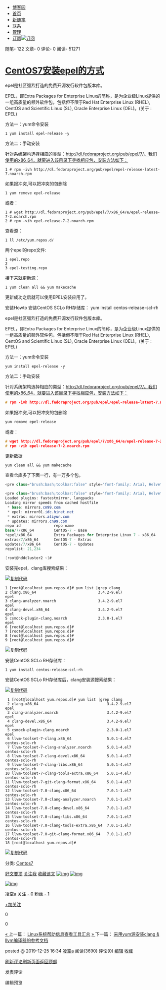 - [博客园](https://www.cnblogs.com/)
- [首页](https://www.cnblogs.com/alog9/)
- [新随笔](https://i.cnblogs.com/EditPosts.aspx?opt=1)
- [联系](https://msg.cnblogs.com/send/凌空a)
- [管理](https://i.cnblogs.com/)
- [订阅](javascript:void(0))[![订阅](https://www.cnblogs.com/skins/coffee/images/xml.gif)](https://www.cnblogs.com/alog9/rss/)

随笔- 122 文章- 0 评论- 0 阅读- 51271 

# [CentOS7安装epel的方式](https://www.cnblogs.com/alog9/p/12097471.html)

 

epel是社区强烈打造的免费开源发行软件包版本库。

EPEL，即Extra Packages for Enterprise Linux的简称，是为企业级Linux提供的一组高质量的额外软件包，包括但不限于Red Hat Enterprise Linux (RHEL), CentOS and Scientific Linux (SL), Oracle Enterprise Linux (OEL)。(关于 : EPEL)

方法一：yum命令安装

```
1 yum install epel-release -y
```

 

方法二：手动安装

 

针对系统架构选择相应的类型：http://dl.fedoraproject.org/pub/epel/7/。我们使用的x86_64，就要进入该目录下寻找相应包，安装方法如下：

```
1 # rpm -ivh http://dl.fedoraproject.org/pub/epel/epel-release-latest-7.noarch.rpm
```

如果报冲突,可以把冲突的包删除

```
1 yum remove epel-release
```

或者：

```
1 # wget http://dl.fedoraproject.org/pub/epel/7/x86_64/e/epel-release-7-2.noarch.rpm
2 # rpm -vih epel-release-7-2.noarch.rpm
```

 

查看源：

```
1 ll /etc/yum.repos.d/
```

两个epel的repo文件:

```
1 epel.repo
2 
3 epel-testing.repo
```

接下来就更新源：

```
1 yum clean all && yum makecache
```

更新成功之后就可以使用EPEL安装应用了。

安装Howto
安装CentOS SCLo RH存储库：
yum install centos-release-scl-rh

epel是社区强烈打造的免费开源发行软件包版本库。

EPEL，即Extra Packages for Enterprise Linux的简称，是为企业级Linux提供的一组高质量的额外软件包，包括但不限于Red Hat Enterprise Linux (RHEL), CentOS and Scientific Linux (SL), Oracle Enterprise Linux (OEL)。(关于 : EPEL)

方法一：yum命令安装



```undefined
yum install epel-release -y
```

方法二：手动安装

针对系统架构选择相应的类型：http://dl.fedoraproject.org/pub/epel/7/。我们使用的x86_64，就要进入该目录下寻找相应包，安装方法如下：



```cpp
# rpm -ivh http://dl.fedoraproject.org/pub/epel/epel-release-latest-7.noarch.rpm
```

如果报冲突,可以把冲突的包删除



```csharp
yum remove epel-release
```

或者：



```cpp
# wget http://dl.fedoraproject.org/pub/epel/7/x86_64/e/epel-release-7-2.noarch.rpm
# rpm -vih epel-release-7-2.noarch.rpm
```

更新数据



```undefined
yum clean all && yum makecache
```

查看仓库多了下面一行，有一万多个包。



```csharp
<pre class="brush:bash;toolbar:false" style="font-family: Arial, Helvetica, sans-serif; padding: 5px; max-width: 680px !important; background-color: rgb(246, 246, 246); border: 1px dotted rgb(170, 170, 170); white-space: pre-wrap; word-wrap: break-word;">*epel/x86_64          Extra Packages for Enterprise Linux 7 - x86_64      11,018</pre>

<pre class="brush:bash;toolbar:false" style="font-family: Arial, Helvetica, sans-serif; padding: 5px; max-width: 680px !important; background-color: rgb(246, 246, 246); border: 1px dotted rgb(170, 170, 170); white-space: pre-wrap; word-wrap: break-word;">[root@hddcluster2 ~]# yum repolist
Loaded plugins: fastestmirror, langpacks
Loading mirror speeds from cached hostfile
 * base: mirrors.cn99.com
 * epel: mirror01.idc.hinet.net
 * extras: mirrors.aliyun.com
 * updates: mirrors.cn99.com
repo id               repo name                                           status
base/7/x86_64         CentOS-7 - Base                                      9,363
*epel/x86_64          Extra Packages for Enterprise Linux 7 - x86_64      11,018
extras/7/x86_64       CentOS-7 - Extras                                      435
updates/7/x86_64      CentOS-7 - Updates                                     418
repolist: 21,234

[root@hddcluster2 ~]#
```

 

安装完epel，clang库搜索结果：

[![复制代码](https://common.cnblogs.com/images/copycode.gif)](javascript:void(0);)

```
1 [root@localhost yum.repos.d]# yum list |grep clang 
2 clang.x86_64                            3.4.2-9.el7                    epel     
3 clang-analyzer.noarch                   3.4.2-9.el7                    epel     
4 clang-devel.x86_64                      3.4.2-9.el7                    epel     
5 csmock-plugin-clang.noarch              2.3.0-1.el7                    epel     
6 [root@localhost yum.repos.d]# 
7 [root@localhost yum.repos.d]# 
8 [root@localhost yum.repos.d]# 
9 [root@localhost yum.repos.d]# 
```

[![复制代码](https://common.cnblogs.com/images/copycode.gif)](javascript:void(0);)

 

 

 

 

 

安装CentOS SCLo RH存储库：

```
1 yum install centos-release-scl-rh
```

 

安装CentOS SCLo RH存储库后，clang安装源搜索结果：

[![复制代码](https://common.cnblogs.com/images/copycode.gif)](javascript:void(0);)

```
 1 [root@localhost yum.repos.d]# yum list |grep clang             
 2 clang.x86_64                               3.4.2-9.el7            epel          
 3 clang-analyzer.noarch                      3.4.2-9.el7            epel          
 4 clang-devel.x86_64                         3.4.2-9.el7            epel          
 5 csmock-plugin-clang.noarch                 2.3.0-1.el7            epel          
 6 llvm-toolset-7-clang.x86_64                5.0.1-4.el7            centos-sclo-rh
 7 llvm-toolset-7-clang-analyzer.noarch       5.0.1-4.el7            centos-sclo-rh
 8 llvm-toolset-7-clang-devel.x86_64          5.0.1-4.el7            centos-sclo-rh
 9 llvm-toolset-7-clang-libs.x86_64           5.0.1-4.el7            centos-sclo-rh
10 llvm-toolset-7-clang-tools-extra.x86_64    5.0.1-4.el7            centos-sclo-rh
11 llvm-toolset-7-git-clang-format.x86_64     5.0.1-4.el7            centos-sclo-rh
12 llvm-toolset-7.0-clang.x86_64              7.0.1-1.el7            centos-sclo-rh
13 llvm-toolset-7.0-clang-analyzer.noarch     7.0.1-1.el7            centos-sclo-rh
14 llvm-toolset-7.0-clang-devel.x86_64        7.0.1-1.el7            centos-sclo-rh
15 llvm-toolset-7.0-clang-libs.x86_64         7.0.1-1.el7            centos-sclo-rh
16 llvm-toolset-7.0-clang-tools-extra.x86_64  7.0.1-1.el7            centos-sclo-rh
17 llvm-toolset-7.0-git-clang-format.x86_64   7.0.1-1.el7            centos-sclo-rh
18 [root@localhost yum.repos.d]# 
```

[![复制代码](https://common.cnblogs.com/images/copycode.gif)](javascript:void(0);)

 

 

分类: [Centos7](https://www.cnblogs.com/alog9/category/1601212.html)

[好文要顶](javascript:void(0);) [关注我](javascript:void(0);) [收藏该文](javascript:void(0);) [![img](https://common.cnblogs.com/images/icon_weibo_24.png)](javascript:void(0);) [![img](https://common.cnblogs.com/images/wechat.png)](javascript:void(0);)

[![img](https://pic.cnblogs.com/face/sample_face.gif)](https://home.cnblogs.com/u/alog9/)

[凌空a](https://home.cnblogs.com/u/alog9/)
[关注 - 0](https://home.cnblogs.com/u/alog9/followees/)
[粉丝 - 1](https://home.cnblogs.com/u/alog9/followers/)

[+加关注](javascript:void(0);)

0

0

[« ](https://www.cnblogs.com/alog9/p/12073105.html)上一篇： [Linux系统帮助信息查看工具汇总](https://www.cnblogs.com/alog9/p/12073105.html)
[» ](https://www.cnblogs.com/alog9/p/12097724.html)下一篇： [采用yum源安装clang & llvm编译器的参考文档](https://www.cnblogs.com/alog9/p/12097724.html)

posted @ 2019-12-25 16:34 [凌空a](https://www.cnblogs.com/alog9/) 阅读(3690) 评论(0) [编辑](https://i.cnblogs.com/EditPosts.aspx?postid=12097471) [收藏](javascript:void(0))





[刷新评论](javascript:void(0);)[刷新页面](https://www.cnblogs.com/alog9/p/12097471.html#)[返回顶部](https://www.cnblogs.com/alog9/p/12097471.html#top)

发表评论



编辑预览